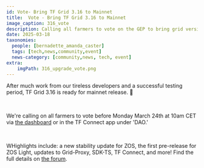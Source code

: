 ```yaml
---
id: Vote- Bring TF Grid 3.16 to Mainnet
title:  Vote - Bring TF Grid 3.16 to Mainnet
image_caption: 316_vote
description: Calling all farmers to vote on the GEP to bring grid version 3.16 to mainnet!
date: 2025-03-18
taxonomies:
  people: [bernadette_amanda_caster]
  tags: [tech,news,community,event]
  news-category: [community,news, tech, event]
extra:
    imgPath: 316_upgrade_vote.png
---
```


After much work from our tireless developers and a successful testing period, TF Grid 3.16 is ready for mainnet release. 🎉

<br/>

We're calling on all farmers to vote before Monday March 24th at 10am CET via [the dashboard](https://dashboard.grid.tf/) or in the TF Connect app under 'DAO.'

<br/>

WHighlights include: a new stability update for ZOS, the first pre-release for ZOS Light, updates to Grid-Proxy, SDK-TS, TF Connect, and more! Find the full details on [the forum](https://forum.threefold.io/t/gep-tf-grid-mainnet-release-3-16/4526).



